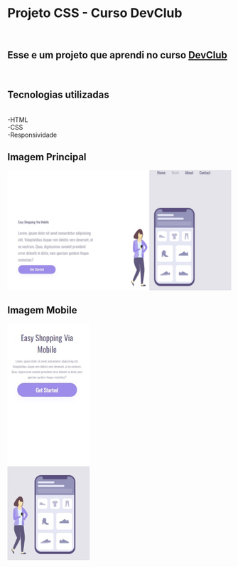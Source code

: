 <h1>Projeto CSS - Curso DevClub</h1>
<br>
<h2>Esse e um projeto que aprendi no curso <a href="https://rodolfomori.com.br/devclub">DevClub</a></h2>
<br>
<h2>Tecnologias utilizadas</h2>
<br>
-HTML
<br>
-CSS
<br>
-Responsividade
<br>
<h2> Imagem Principal</h2>
<img src="https://github.com/eduardocastrotupa/CSS-PROJETO-pt1-4-Responsive/blob/main/img/capa-projeto-web.jpg?raw=true"/>
<br>
<h2>Imagem Mobile</h2>
<img src="https://github.com/eduardocastrotupa/CSS-PROJETO-pt1-4-Responsive/blob/main/img/capa-projeto-mobile.jpg?raw=true"/>
